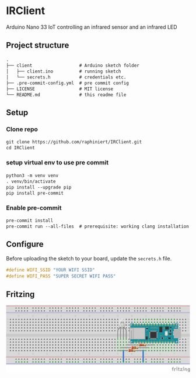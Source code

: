 # IRClient
Arduino Nano 33 IoT controlling an infrared sensor and an infrared LED

## Project structure
    .
    ├── client                  # Arduino sketch folder
    │   ├── client.ino          # running sketch
    │   └── secrets.h           # credentials etc.
    ├── .pre-commit-config.yml  # pre commit config
    ├── LICENSE                 # MIT license
    └── README.md               # this readme file

## Setup

### Clone repo
```shell script
git clone https://github.com/raphiniert/IRClient.git
cd IRClient
```

### setup virtual env to use pre commit

```shell script
python3 -m venv venv
. venv/bin/activate
pip install --upgrade pip
pip install pre-commit
```

### Enable pre-commit

```shell script
pre-commit install
pre-commit run --all-files  # prerequisite: working clang installation
```

## Configure

Before uploading the sketch to your board, update the `secrets.h` file.
```cpp
#define WIFI_SSID "YOUR WIFI SSID"
#define WIFI_PASS "SUPER SECRET WIFI PASS"
```

## Fritzing

![Fritzing sketch inlcuding the wiring setup](fritzing/fritzing.png "Fritzing wiring sketch")
